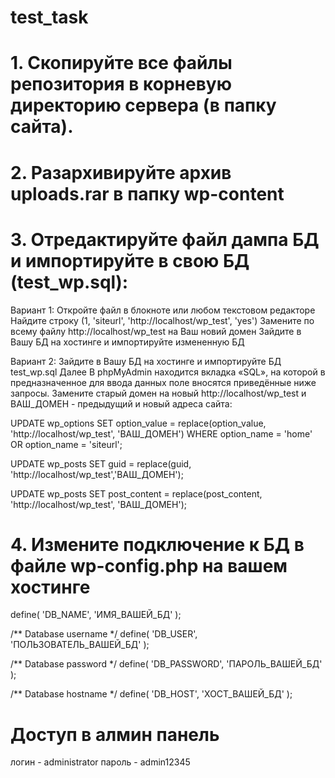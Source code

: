 # test_task

# 1. Скопируйте все файлы репозитория в корневую директорию сервера (в папку сайта).

# 2. Разархивируйте архив uploads.rar в папку wp-content

# 3. Отредактируйте файл дампа БД и импортируйте в свою БД (test_wp.sql):

  Вариант 1: 
  Откройте файл в блокноте или любом текстовом редакторе
  Найдите строку (1, 'siteurl', 'http://localhost/wp_test', 'yes')
  Замените по всему файлу http://localhost/wp_test на Ваш новий домен
  Зайдите в Вашу БД на хостинге и импортируйте измененную БД
  
  Вариант 2:
  Зайдите в Вашу БД на хостинге и импортируйте БД test_wp.sql
  Далее  В phpMyAdmin находится вкладка «SQL», на которой в предназначенное для ввода данных поле вносятся приведённые ниже запросы. 
  Замените старый домен на новый http://localhost/wp_test и ВАШ_ДОМЕН - предыдущий и новый адреса сайта:

  UPDATE wp_options SET option_value = replace(option_value, 'http://localhost/wp_test', 'ВАШ_ДОМЕН') WHERE option_name = 'home' OR option_name = 'siteurl';

  UPDATE wp_posts SET guid = replace(guid, 'http://localhost/wp_test','ВАШ_ДОМЕН');

  UPDATE wp_posts SET post_content = replace(post_content, 'http://localhost/wp_test', 'ВАШ_ДОМЕН');

# 4. Измените подключение к БД в файле wp-config.php на вашем хостинге

  define( 'DB_NAME', 'ИМЯ_ВАШЕЙ_БД' );

  /** Database username */
  define( 'DB_USER', 'ПОЛЬЗОВАТЕЛЬ_ВАШЕЙ_БД' );

  /** Database password */
  define( 'DB_PASSWORD', 'ПАРОЛЬ_ВАШЕЙ_БД' );

  /** Database hostname */
  define( 'DB_HOST', 'ХОСТ_ВАШЕЙ_БД' );
  
# Доступ в алмин панель

  логин - administrator
  пароль - admin12345
  
